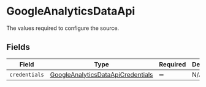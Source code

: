 # GoogleAnalyticsDataApi

The values required to configure the source.


## Fields

| Field                                                                                         | Type                                                                                          | Required                                                                                      | Description                                                                                   |
| --------------------------------------------------------------------------------------------- | --------------------------------------------------------------------------------------------- | --------------------------------------------------------------------------------------------- | --------------------------------------------------------------------------------------------- |
| `credentials`                                                                                 | [GoogleAnalyticsDataApiCredentials](../../models/shared/GoogleAnalyticsDataApiCredentials.md) | :heavy_minus_sign:                                                                            | N/A                                                                                           |